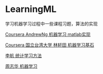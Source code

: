 # LearningML

学习机器学习过程中一些课程习题，算法的实现

[Coursera AndrewNg 机器学习 matlab实现](https://github.com/xjwhhh/AndrewNgMachineLearning)

[Coursera 国立台湾大学 林轩田 机器学习基石](https://github.com/xjwhhh/LearningML/tree/master/MLFoundation)

[李航 统计学习方法](https://github.com/xjwhhh/LearningML/tree/master/StatisticalLearningMethod)

[周志华 机器学习](https://github.com/xjwhhh/LearningML/tree/master/watermelon)

